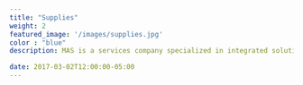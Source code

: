 ```yaml
---
title: "Supplies"
weight: 2
featured_image: '/images/supplies.jpg'
color : "blue"
description: MAS is a services company specialized in integrated solutions for hospitality and facilities management in a broad range of sectors such as Oil & Gas, Mining, Healthcare, Constructions, Educational Institutions, Hotels and Offshore.

date: 2017-03-02T12:00:00-05:00
---
```


